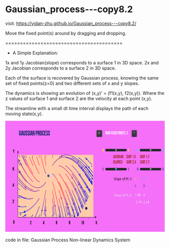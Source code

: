 # Gaussian_process---copy8.2

visit: https://yidan-zhu.github.io/Gaussian_process---copy8.2/

Move the fixed point(s) around by dragging and dropping.

========================================

- A Simple Explanation:

1x and 1y Jacobian(slope) corresponds to a surface 1 in 3D space. 2x and 2y Jacobian corresponds to a surface 2 in 3D space. 

Each of the surface is recovered by Gaussian process, knowing the same set of fixed points(z=0) and two different sets of x and y slopes. 

The dynamics is showing an evolution of (x,y)' = (f1(x,y), f2(x,y)). Where the z values of surface 1 and surface 2 are the velocity at each point (x,y).

The streamline with a small dt time interval displays the path of each moving state(x,y).


<img src="https://github.com/Yidan-Zhu/Gaussian_process---copy8.2/blob/main/pic.png?raw=true" width=600 height=350>

code in file: Gaussian Process Non-linear Dynamics System
